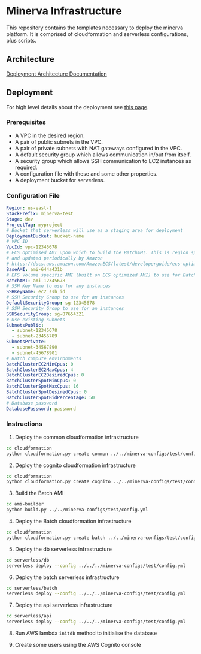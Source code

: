 # Minerva Infrastructure

This repository contains the templates necessary to deploy the minerva platform.
It is comprised of cloudformation and serverless configurations, plus scripts.

## Architecture

[Deployment Architecture Documentation](doc/architecture.md)

## Deployment

For high level details about the deployment see [this page](doc/deployment.md).

### Prerequisites
- A VPC in the desired region.
- A pair of public subnets in the VPC.
- A pair of private subnets with NAT gateways configured in the VPC.
- A default security group which allows communication in/out from itself.
- A security group which allows SSH communication to EC2 instances as required.
- A configuration file with these and some other properties.
- A deployment bucket for serverless.

### Configuration File

```YAML
Region: us-east-1
StackPrefix: minerva-test
Stage: dev
ProjectTag: myproject
# Bucket that serverless will use as a staging area for deployment
DeploymentBucket: bucket-name
# VPC ID
VpcId: vpc-12345678
# ECS optimised AMI upon which to build the BatchAMI. This is region specific
# and updated periodically by Amazon
# https://docs.aws.amazon.com/AmazonECS/latest/developerguide/ecs-optimized_AMI.html
BaseAMI: ami-644a431b
# EFS Volume specific AMI (built on ECS optimized AMI) to use for Batch
BatchAMI: ami-12345678
# SSH Key Name to use for any instances
SSHKeyName: ec2_ssh_id
# SSH Security Group to use for an instances
DefaultSecurityGroup: sg-12345678
# SSH Security Group to use for an instances
SSHSecurityGroup: sg-87654321
# Use existing subnets
SubnetsPublic:
  - subnet-12345678
  - subnet-23456789
SubnetsPrivate:
  - subnet-34567890
  - subnet-45678901
# Batch compute environments
BatchClusterEC2MinCpus: 0
BatchClusterEC2MaxCpus: 4
BatchClusterEC2DesiredCpus: 0
BatchClusterSpotMinCpus: 0
BatchClusterSpotMaxCpus: 16
BatchClusterSpotDesiredCpus: 0
BatchClusterSpotBidPercentage: 50
# Database password
DatabasePassword: password
```

### Instructions

1. Deploy the common cloudformation infrastructure

```bash
cd cloudformation
python cloudformation.py create common ../../minerva-configs/test/config.yml
```

2. Deploy the cognito cloudformation infrastructure

```bash
cd cloudformation
python cloudformation.py create cognito ../../minerva-configs/test/config.yml
```

3. Build the Batch AMI

```bash
cd ami-builder
python build.py ../../minerva-configs/test/config.yml
```

4. Deploy the Batch cloudformation infrastructure

```bash
cd cloudformation
python cloudformation.py create batch ../../minerva-configs/test/config.yml
```

5. Deploy the db serverless infrastructure

```bash
cd serverless/db
serverless deploy --config ../../../minerva-configs/test/config.yml
```

6. Deploy the batch serverless infrastructure

```bash
cd serverless/batch
serverless deploy --config ../../../minerva-configs/test/config.yml
```

7. Deploy the api serverless infrastructure

```bash
cd serverless/api
serverless deploy --config ../../../minerva-configs/test/config.yml
```

8. Run AWS lambda `initdb` method to initialise the database

9. Create some users using the AWS Cognito console
